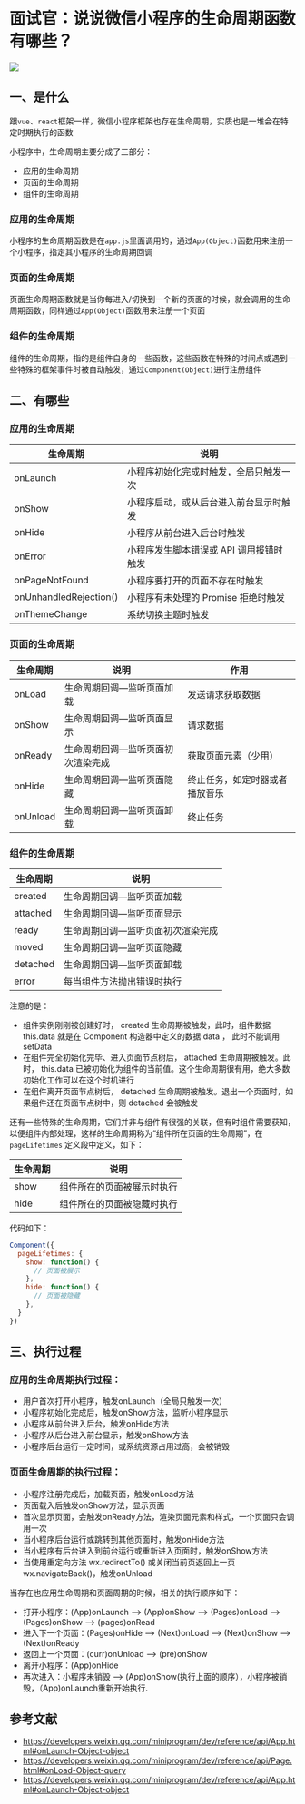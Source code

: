 # 面试官：说说微信小程序的生命周期函数有哪些？

![](https://static.vue-js.com/1df64890-30e0-11ec-8e64-91fdec0f05a1.png)

## 一、是什么

跟`vue`、`react`框架一样，微信小程序框架也存在生命周期，实质也是一堆会在特定时期执行的函数

小程序中，生命周期主要分成了三部分：

- 应用的生命周期
- 页面的生命周期
- 组件的生命周期

### 应用的生命周期

小程序的生命周期函数是在`app.js`里面调用的，通过`App(Object)`函数用来注册一个小程序，指定其小程序的生命周期回调

### 页面的生命周期

页面生命周期函数就是当你每进入/切换到一个新的页面的时候，就会调用的生命周期函数，同样通过`App(Object)`函数用来注册一个页面

### 组件的生命周期

组件的生命周期，指的是组件自身的一些函数，这些函数在特殊的时间点或遇到一些特殊的框架事件时被自动触发，通过`Component(Object)`进行注册组件

## 二、有哪些

### 应用的生命周期

| 生命周期               | 说明                                    |
| ---------------------- | --------------------------------------- |
| onLaunch               | 小程序初始化完成时触发，全局只触发一次  |
| onShow                 | 小程序启动，或从后台进入前台显示时触发  |
| onHide                 | 小程序从前台进入后台时触发              |
| onError                | 小程序发生脚本错误或 API 调用报错时触发 |
| onPageNotFound         | 小程序要打开的页面不存在时触发          |
| onUnhandledRejection() | 小程序有未处理的 Promise 拒绝时触发     |
| onThemeChange          | 系统切换主题时触发                      |

### 页面的生命周期

| 生命周期 | 说明                              | 作用                           |
| -------- | --------------------------------- | ------------------------------ |
| onLoad   | 生命周期回调—监听页面加载         | 发送请求获取数据               |
| onShow   | 生命周期回调—监听页面显示         | 请求数据                       |
| onReady  | 生命周期回调—监听页面初次渲染完成 | 获取页面元素（少用）           |
| onHide   | 生命周期回调—监听页面隐藏         | 终止任务，如定时器或者播放音乐 |
| onUnload | 生命周期回调—监听页面卸载         | 终止任务                       |

### 组件的生命周期

| 生命周期 | 说明                              |
| -------- | --------------------------------- |
| created  | 生命周期回调—监听页面加载         |
| attached | 生命周期回调—监听页面显示         |
| ready    | 生命周期回调—监听页面初次渲染完成 |
| moved    | 生命周期回调—监听页面隐藏         |
| detached | 生命周期回调—监听页面卸载         |
| error    | 每当组件方法抛出错误时执行        |

注意的是：

- 组件实例刚刚被创建好时， created 生命周期被触发，此时，组件数据 this.data 就是在 Component  构造器中定义的数据 data ， 此时不能调用 setData
- 在组件完全初始化完毕、进入页面节点树后， attached 生命周期被触发。此时， this.data 已被初始化为组件的当前值。这个生命周期很有用，绝大多数初始化工作可以在这个时机进行
- 在组件离开页面节点树后， detached 生命周期被触发。退出一个页面时，如果组件还在页面节点树中，则  detached 会被触发

还有一些特殊的生命周期，它们并非与组件有很强的关联，但有时组件需要获知，以便组件内部处理，这样的生命周期称为“组件所在页面的生命周期”，在 `pageLifetimes` 定义段中定义，如下：

| 生命周期 | 说明                       |
| -------- | -------------------------- |
| show     | 组件所在的页面被展示时执行 |
| hide     | 组件所在的页面被隐藏时执行 |

代码如下：

```js
Component({
  pageLifetimes: {
    show: function() {
      // 页面被展示
    },
    hide: function() {
      // 页面被隐藏
    },
  }
})
```

## 三、执行过程

### 应⽤的⽣命周期执行过程：

- ⽤户⾸次打开⼩程序，触发onLaunch（全局只触发⼀次）
- ⼩程序初始化完成后，触发onShow⽅法，监听⼩程序显示
- ⼩程序从前台进⼊后台，触发onHide⽅法
- ⼩程序从后台进⼊前台显示，触发onShow⽅法
- ⼩程序后台运⾏⼀定时间，或系统资源占⽤过⾼，会被销毁

### ⻚⾯⽣命周期的执行过程：

- ⼩程序注册完成后，加载⻚⾯，触发onLoad⽅法
- ⻚⾯载⼊后触发onShow⽅法，显示⻚⾯
- ⾸次显示⻚⾯，会触发onReady⽅法，渲染⻚⾯元素和样式，⼀个⻚⾯只会调⽤⼀次
- 当⼩程序后台运⾏或跳转到其他⻚⾯时，触发onHide⽅法
- 当⼩程序有后台进⼊到前台运⾏或重新进⼊⻚⾯时，触发onShow⽅法
- 当使⽤重定向⽅法 wx.redirectTo() 或关闭当前⻚返回上⼀⻚wx.navigateBack()，触发onUnload


当存在也应用生命周期和页面周期的时候，相关的执行顺序如下：

- 打开小程序：(App)onLaunch --> (App)onShow --> (Pages)onLoad --> (Pages)onShow --> (pages)onRead
- 进入下一个页面：(Pages)onHide --> (Next)onLoad --> (Next)onShow --> (Next)onReady
- 返回上一个页面：(curr)onUnload --> (pre)onShow
- 离开小程序：(App)onHide
- 再次进入：小程序未销毁 --> (App)onShow(执行上面的顺序），小程序被销毁，（App)onLaunch重新开始执行.

## 参考文献

- https://developers.weixin.qq.com/miniprogram/dev/reference/api/App.html#onLaunch-Object-object
- https://developers.weixin.qq.com/miniprogram/dev/reference/api/Page.html#onLoad-Object-query
- https://developers.weixin.qq.com/miniprogram/dev/reference/api/App.html#onLaunch-Object-object
